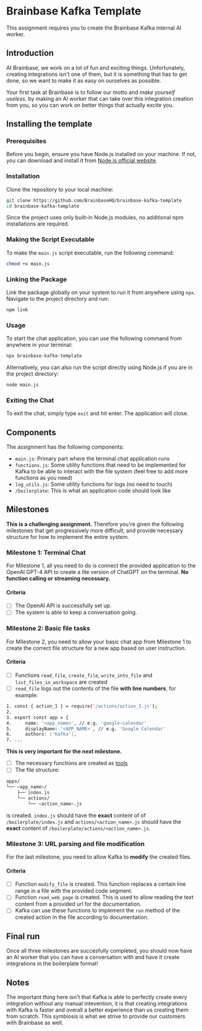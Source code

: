 # Brainbase Kafka Template

This assignment requires you to create the Brainbase Kafka internal AI worker.

## Introduction

At Brainbase, we work on a lot of fun and exciting things. Unfortunately, creating integrations isn't one of them, but it is something that has to get done, so we want to make it as easy on ourselves as possible.

Your first task at Brainbase is to follow our motto and *make yourself useless.* by making an AI worker that can take over this integration creation from you, so you can work on better things that actually excite you.

## Installing the template

### Prerequisites

Before you begin, ensure you have Node.js installed on your machine. If not, you can download and install it from [Node.js official website](https://nodejs.org/).

### Installation

Clone the repository to your local machine:

```bash
git clone https://github.com/BrainbaseHQ/brainbase-kafka-template
cd brainbase-kafka-template
```

Since the project uses only built-in Node.js modules, no additional npm installations are required.

### Making the Script Executable

To make the `main.js` script executable, run the following command:

```bash
chmod +x main.js
```

### Linking the Package

Link the package globally on your system to run it from anywhere using `npx`. Navigate to the project directory and run:

```bash
npm link
```

### Usage

To start the chat application, you can use the following command from anywhere in your terminal:

```bash
npx brainbase-kafka-template
```

Alternatively, you can also run the script directly using Node.js if you are in the project directory:

```bash
node main.js
```

### Exiting the Chat

To exit the chat, simply type `exit` and hit enter. The application will close.

## Components

The assignment has the following components:

- `main.js`: Primary part where the terminal chat application runs
- `functions.js`: Some utility functions that need to be implemented for Kafka to be able to interact with the file system (feel free to add more functions as you need)
- `log_utils.js`: Some utility functions for logs (no need to touch)
- `/boilerplate`: This is what an application code should look like

## Milestones

**This is a challenging assignment.** Therefore you're given the following milestones that get progressively more difficult, and provide necessary structure for how to implement the entire system.

### Milestone 1: Terminal Chat
For Milestone 1, all you need to do is connect the provided application to the OpenAI GPT-4 API to create a lite version of ChatGPT on the terminal. **No function calling or streaming necessary.**

#### Criteria
- [ ] The OpenAI API is successfully set up.
- [ ] The system is able to keep a conversation going.

### Milestone 2: Basic file tasks
For Milestone 2, you need to allow your basic chat app from Milestone 1 to create the correct file structure for a new app based on user instruction.

#### Criteria
- [ ] Functions `read_file`, `create_file`, `write_into_file` and `list_files_in_workspace` are created
- [ ] `read_file` logs out the contents of the file **with line numbers**, for example:
```bash
1. const { action_1 } = require('/actions/action_1.js');
2. 
3. export const app = {
4.     name: '<app_name>', // e.g. 'google-calendar'
5.     displayName: '<APP_NAME>', // e.g. 'Google Calendar'
6.     authors: ['Kafka'],
7. ...
```
**This is very important for the next milestone.**
- [ ] The necessary functions are created as [tools](https://platform.openai.com/docs/guides/function-calling)  
- [ ] The file structure:
```bash
apps/
└── <app_name>/
    ├── index.js
    └── actions/
        └── <action_name>.js
```
is created. `index.js` should have the **exact** content of of `/boilerplate/index.js` and `actions/<action_name>.js` should have the **exact** content of `/boilerplate/actions/<action_name>.js`.

### Milestone 3: URL parsing and file modification
For the last milestone, you need to allow Kafka to **modify** the created files.

#### Criteria
- [ ] Function `modify_file` is created. This function replaces a certain line range in a file with the provided code segment.
- [ ] Function `read_web_page` is created. This is used to allow reading the text content from a provided url for the documentation.
- [ ] Kafka can use these functions to implement the `run` method of the created action in the file according to documentation.

## Final run
Once all three milestones are succesfully completed, you should now have an AI worker that you can have a conversation with and have it create integrations in the boilerplate format!

## Notes
The important thing here isn't that Kafka is able to perfectly create every integration without any manual intevention, it is that creating integrations with Kafka is faster and overall a better experience than us creating them from scratch. This symbiosis is what we strive to provide our customers with Brainbase as well.